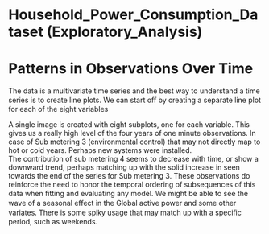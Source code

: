 # Household_Power_Consumption_Dataset (Exploratory_Analysis)
# Patterns in Observations Over Time
The data is a multivariate time series and the best way to understand a time series is to create line plots. We can start oﬀ by creating a 
separate line plot for each of the eight variables

A single image is created with eight subplots, one for each variable. This gives us a really high level of the four years of one minute 
observations. In case of Sub metering 3 (environmental control) that may not directly map to hot or cold years. Perhaps new systems were 
installed.  
The contribution of sub metering 4 seems to decrease with time, or show a downward trend, perhaps matching up with the solid increase in 
seen towards the end of the series for Sub metering 3. These observations do reinforce the need to honor the temporal ordering of 
subsequences of this data when ﬁtting and evaluating any model. We might be able to see the wave of a seasonal eﬀect in the Global active 
power and some other variates. There is some spiky usage that may match up with a speciﬁc period, such as weekends.



